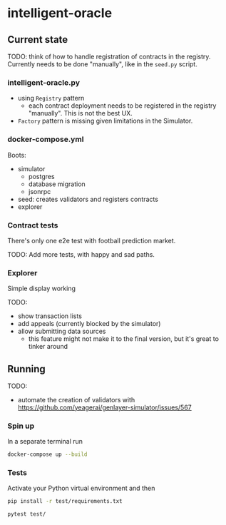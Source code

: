 # intelligent-oracle

## Current state

TODO: think of how to handle registration of contracts in the registry. Currently needs to be done "manually", like in the `seed.py` script.

### intelligent-oracle.py

- using `Registry` pattern
  - each contract deployment needs to be registered in the registry "manually". This is not the best UX.
- `Factory` pattern is missing given limitations in the Simulator.

### docker-compose.yml

Boots:

- simulator
  - postgres
  - database migration
  - jsonrpc
- seed: creates validators and registers contracts
- explorer

### Contract tests

There's only one e2e test with football prediction market.

TODO: Add more tests, with happy and sad paths.

### Explorer

Simple display working

TODO:

- show transaction lists
- add appeals (currently blocked by the simulator)
- allow submitting data sources
  - this feature might not make it to the final version, but it's great to tinker around

## Running

TODO:

- automate the creation of validators with https://github.com/yeagerai/genlayer-simulator/issues/567

### Spin up

In a separate terminal run

```bash
docker-compose up --build
```

### Tests

Activate your Python virtual environment and then

```bash
pip install -r test/requirements.txt
```

```bash
pytest test/
```
